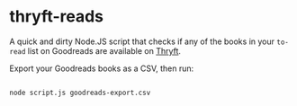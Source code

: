 # thryft-reads

A quick and dirty Node.JS script that checks if any of the books in your `to-read` list on Goodreads are available on [Thryft](https://thryft.sg/).

Export your Goodreads books as a CSV, then run:

```bash

node script.js goodreads-export.csv

```
